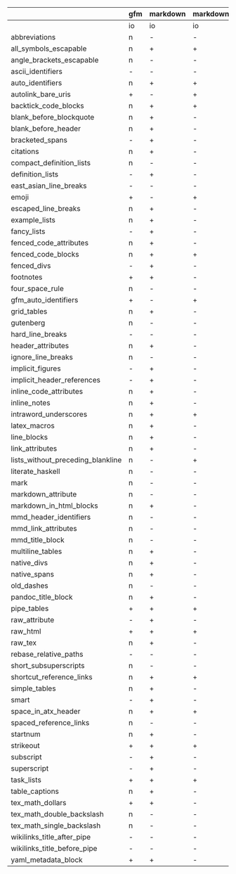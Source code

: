 | <format>                          | gfm | markdown | markdown_github | markdown_strict |
|-----------------------------------|-----|----------|-----------------|-----------------|
| <direction>                       | io  | io       | io              | io              |
| abbreviations                     | n   | -        | -               | -               |
| all_symbols_escapable             | n   | +        | +               | -               |
| angle_brackets_escapable          | n   | -        | -               | -               |
| ascii_identifiers                 | -   | -        | -               | -               |
| auto_identifiers                  | n   | +        | +               | -               |
| autolink_bare_uris                | +   | -        | +               | -               |
| backtick_code_blocks              | n   | +        | +               | -               |
| blank_before_blockquote           | n   | +        | -               | -               |
| blank_before_header               | n   | +        | -               | -               |
| bracketed_spans                   | -   | +        | -               | -               |
| citations                         | n   | +        | -               | -               |
| compact_definition_lists          | n   | -        | -               | -               |
| definition_lists                  | -   | +        | -               | -               |
| east_asian_line_breaks            | -   | -        | -               | -               |
| emoji                             | +   | -        | +               | -               |
| escaped_line_breaks               | n   | +        | -               | -               |
| example_lists                     | n   | +        | -               | -               |
| fancy_lists                       | -   | +        | -               | -               |
| fenced_code_attributes            | n   | +        | -               | -               |
| fenced_code_blocks                | n   | +        | +               | -               |
| fenced_divs                       | -   | +        | -               | -               |
| footnotes                         | +   | +        | -               | -               |
| four_space_rule                   | n   | -        | -               | -               |
| gfm_auto_identifiers              | +   | -        | +               | -               |
| grid_tables                       | n   | +        | -               | -               |
| gutenberg                         | n   | -        | -               | -               |
| hard_line_breaks                  | -   | -        | -               | -               |
| header_attributes                 | n   | +        | -               | -               |
| ignore_line_breaks                | n   | -        | -               | -               |
| implicit_figures                  | -   | +        | -               | -               |
| implicit_header_references        | -   | +        | -               | -               |
| inline_code_attributes            | n   | +        | -               | -               |
| inline_notes                      | n   | +        | -               | -               |
| intraword_underscores             | n   | +        | +               | -               |
| latex_macros                      | n   | +        | -               | -               |
| line_blocks                       | n   | +        | -               | -               |
| link_attributes                   | n   | +        | -               | -               |
| lists_without_preceding_blankline | n   | -        | +               | -               |
| literate_haskell                  | n   | -        | -               | -               |
| mark                              | n   | -        | -               | -               |
| markdown_attribute                | n   | -        | -               | -               |
| markdown_in_html_blocks           | n   | +        | -               | -               |
| mmd_header_identifiers            | n   | -        | -               | -               |
| mmd_link_attributes               | n   | -        | -               | -               |
| mmd_title_block                   | n   | -        | -               | -               |
| multiline_tables                  | n   | +        | -               | -               |
| native_divs                       | n   | +        | -               | -               |
| native_spans                      | n   | +        | -               | -               |
| old_dashes                        | n   | -        | -               | -               |
| pandoc_title_block                | n   | +        | -               | -               |
| pipe_tables                       | +   | +        | +               | -               |
| raw_attribute                     | -   | +        | -               | -               |
| raw_html                          | +   | +        | +               | +               |
| raw_tex                           | n   | +        | -               | -               |
| rebase_relative_paths             | -   | -        | -               | -               |
| short_subsuperscripts             | n   | -        | -               | -               |
| shortcut_reference_links          | n   | +        | +               | +               |
| simple_tables                     | n   | +        | -               | -               |
| smart                             | -   | +        | -               | -               |
| space_in_atx_header               | n   | +        | +               | -               |
| spaced_reference_links            | n   | -        | -               | +               |
| startnum                          | n   | +        | -               | -               |
| strikeout                         | +   | +        | +               | -               |
| subscript                         | -   | +        | -               | -               |
| superscript                       | -   | +        | -               | -               |
| task_lists                        | +   | +        | +               | -               |
| table_captions                    | n   | +        | -               | -               |
| tex_math_dollars                  | +   | +        | -               | -               |
| tex_math_double_backslash         | n   | -        | -               | -               |
| tex_math_single_backslash         | n   | -        | -               | -               |
| wikilinks_title_after_pipe        | -   | -        | -               | -               |
| wikilinks_title_before_pipe       | -   | -        | -               | -               |
| yaml_metadata_block               | +   | +        | -               | -               |
